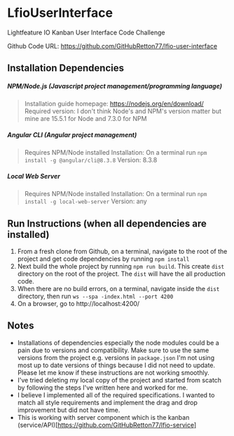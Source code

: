 # LfioUserInterface
Lightfeature IO Kanban User Interface Code Challenge

Github Code URL: https://github.com/GitHubRetton77/lfio-user-interface

## Installation Dependencies

##### NPM/Node.js (Javascript project management/programming language)
> Installation guide homepage: https://nodejs.org/en/download/
> Required version: I don't think Node's and NPM's version matter but mine are 15.5.1 for Node and 7.3.0 for NPM

##### Angular CLI (Angular project management)
> Requires NPM/Node installed
> Installation: On a terminal run `npm install -g @angular/cli@8.3.8`
> Version: 8.3.8

##### Local Web Server
> Requires NPM/Node installed
> Installation: On a terminal run `npm install -g local-web-server`
> Version: any


## Run Instructions (when all dependencies are installed)
1. From a fresh clone from Github, on a terminal, navigate to the root of the project and get code dependencies by running  `npm install`
2. Next build the whole project by running `npm run build`. This create `dist` directory on the root of the project. The `dist` will have the all production code. 
3. When there are no build errors, on a terminal, navigate inside the `dist` directory, then run `ws --spa -index.html --port 4200`
4. On a browser, go to http://localhost:4200/



## Notes
- Installations of dependencies especially the node modules could be a pain due to versions and compatibility. Make sure to use the same versions from the project e.g. versions in `package.json` I'm not using most up to date versions of things because I did not need to update. Please let me know if these instructions are not working smoothly.
- I've tried deleting my local copy of the project and started from scatch by following the steps I've written here and worked for me.
- I believe I implemented all of the required specifications. I wanted to match all style requirements and implement the drag and drop improvement but did not have time.
- This is working with server component which is the kanban (service/API)[https://github.com/GitHubRetton77/lfio-service]

